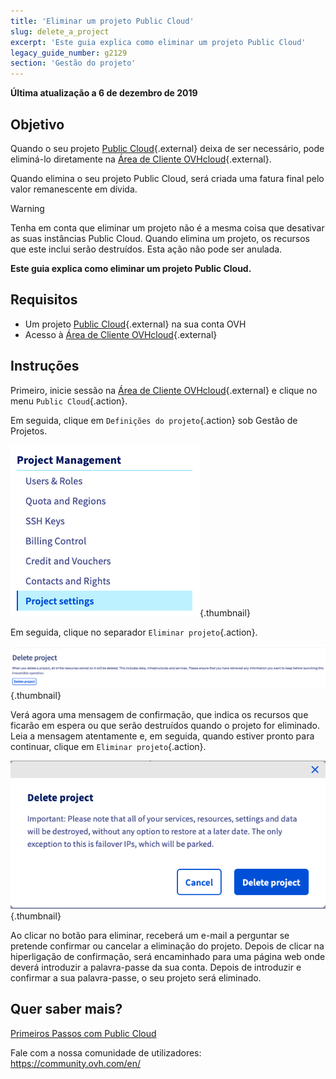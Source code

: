```yaml
---
title: 'Eliminar um projeto Public Cloud'
slug: delete_a_project
excerpt: 'Este guia explica como eliminar um projeto Public Cloud'
legacy_guide_number: g2129
section: 'Gestão do projeto'
---
```


**Última atualização a 6 de dezembro de 2019**

## Objetivo

Quando o seu projeto [Public Cloud](https://docs.ovh.com/pt/public-cloud/){.external} deixa de ser necessário, pode eliminá-lo diretamente na [Área de Cliente OVHcloud](https://www.ovh.com/auth/?action=gotomanager){.external}.

Quando elimina o seu projeto Public Cloud, será criada uma fatura final pelo valor remanescente em dívida.

> [!warning]
>
Tenha em conta que eliminar um projeto não é a mesma coisa que desativar as suas instâncias Public Cloud. Quando elimina um projeto, os recursos que este inclui serão destruídos. Esta ação não pode ser anulada.
>

**Este guia explica como eliminar um projeto Public Cloud.**

## Requisitos

* Um projeto [Public Cloud](https://www.ovhcloud.com/pt/public-cloud/){.external} na sua conta OVH
* Acesso à [Área de Cliente OVHcloud](https://www.ovh.com/auth/?action=gotomanager){.external}

## Instruções

Primeiro, inicie sessão na [Área de Cliente OVHcloud](https://www.ovh.com/auth/?action=gotomanager){.external} e clique no menu `Public Cloud`{.action}.

Em seguida, clique em `Definições do projeto`{.action} sob Gestão de Projetos.

![cloud menu](images/deleteproject.png){.thumbnail}

Em seguida, clique no separador `Eliminar projeto`{.action}.

![compute tab](images/deleteproject1.png){.thumbnail}

Verá agora uma mensagem de confirmação, que indica os recursos que ficarão em espera ou que serão destruídos quando o projeto for eliminado. Leia a mensagem atentamente e, em seguida, quando estiver pronto para continuar, clique em `Eliminar projeto`{.action}.

![compute tab](images/deleteproject2.png){.thumbnail}

Ao clicar no botão para eliminar, receberá um e-mail a perguntar se pretende confirmar ou cancelar a eliminação do projeto. Depois de clicar na hiperligação de confirmação, será encaminhado para uma página web onde deverá introduzir a palavra-passe da sua conta. Depois de introduzir e confirmar a sua palavra-passe, o seu projeto será eliminado.

## Quer saber mais?

[Primeiros Passos com Public Cloud](../public-cloud-primeiros-passos/)

Fale com a nossa comunidade de utilizadores: <https://community.ovh.com/en/>
